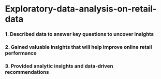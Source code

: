 # Exploratory-data-analysis-on-retail-data
### 1. Described data to answer key questions to uncover insights
### 2. Gained valuable insights that will help improve online retail performance
### 3. Provided analytic insights and data-driven recommendations
